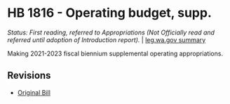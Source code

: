 # HB 1816 - Operating budget, supp.
*Status: First reading, referred to Appropriations (Not Officially read and referred until adoption of Introduction report).* | [leg.wa.gov summary](https://app.leg.wa.gov/billsummary?BillNumber=1816&Year=2021)

Making 2021-2023 fiscal biennium supplemental operating appropriations.

## Revisions
* [Original Bill](1/)